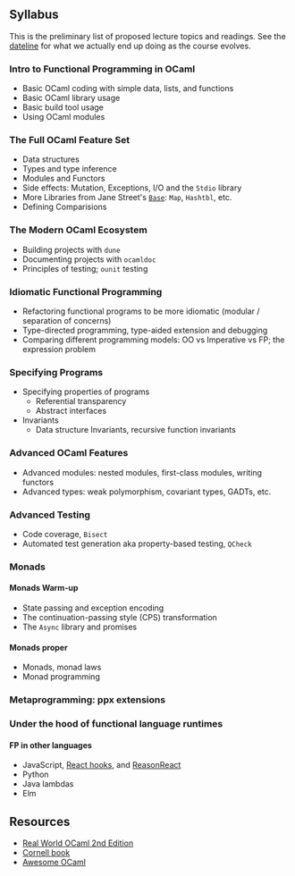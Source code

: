 ## Syllabus

This is the preliminary list of proposed lecture topics and readings. See the [dateline](dateline.html) for what we actually end up doing as the course evolves.

### Intro to Functional Programming in OCaml

* Basic OCaml coding with simple data, lists, and functions
* Basic OCaml library usage
* Basic build tool usage
* Using OCaml modules

### The Full OCaml Feature Set
* Data structures
* Types and type inference
* Modules and Functors
* Side effects: Mutation, Exceptions, I/O and the `Stdio` library
* More Libraries from Jane Street's [`Base`](https://ocaml.janestreet.com/ocaml-core/latest/doc/base/index.html): `Map`, `Hashtbl`, etc.
* Defining Comparisions

### The Modern OCaml Ecosystem
* Building projects with `dune`
* Documenting projects with `ocamldoc`
* Principles of testing;  `ounit` testing

### Idiomatic Functional Programming
* Refactoring functional programs to be more idiomatic (modular / separation of concerns)
* Type-directed programming, type-aided extension and debugging
* Comparing different programming models: OO vs Imperative vs FP; the expression problem

### Specifying Programs
* Specifying properties of programs
    - Referential transparency
    - Abstract interfaces
* Invariants
    - Data structure Invariants, recursive function invariants
###  Advanced OCaml Features
* Advanced modules: nested modules, first-class modules, writing functors
* Advanced types: weak polymorphism, covariant types, GADTs, etc.

### Advanced Testing
* Code coverage, `Bisect`
* Automated test generation aka property-based testing, `QCheck`

### Monads

#### Monads Warm-up
* State passing and exception encoding
* The continuation-passing style (CPS) transformation
* The `Async` library and promises

#### Monads proper
* Monads, monad laws
* Monad programming 

### Metaprogramming: ppx extensions

### Under the hood of functional language runtimes

#### FP in other languages

-   JavaScript, [React hooks](https://reactjs.org/docs/hooks-intro.html), and [ReasonReact](https://reasonml.github.io/reason-react/)
-   Python
-   Java lambdas
- Elm

##  Resources

* [Real World OCaml 2nd Edition](https://dev.realworldocaml.org/toc.html)
* [Cornell book](https://www.cs.cornell.edu/courses/cs3110/2020sp/textbook/)
* [Awesome OCaml](https://github.com/ocaml-community/awesome-ocaml)
